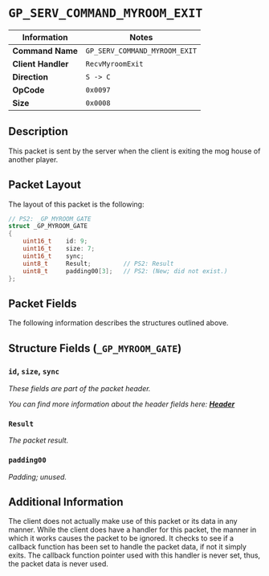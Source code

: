 # `GP_SERV_COMMAND_MYROOM_EXIT`

| Information               | Notes |
|---                        |---    |
| **Command Name**          | `GP_SERV_COMMAND_MYROOM_EXIT` |
| **Client Handler**        | `RecvMyroomExit` |
| **Direction**             | `S -> C` |
| **OpCode**                | `0x0097` |
| **Size**                  | `0x0008` |

## Description

This packet is sent by the server when the client is exiting the mog house of another player.

## Packet Layout

The layout of this packet is the following:

```cpp
// PS2: _GP_MYROOM_GATE
struct _GP_MYROOM_GATE
{
    uint16_t    id: 9;
    uint16_t    size: 7;
    uint16_t    sync;
    uint8_t     Result;         // PS2: Result
    uint8_t     padding00[3];   // PS2: (New; did not exist.)
};
```

## Packet Fields

The following information describes the structures outlined above.

## Structure Fields (`_GP_MYROOM_GATE`)

### `id`, `size`, `sync`

_These fields are part of the packet header._

_You can find more information about the header fields here: [**Header**](/world/server/Header.md)_

### `Result`

_The packet result._

### `padding00`

_Padding; unused._

## Additional Information

The client does not actually make use of this packet or its data in any manner. While the client does have a handler for this packet, the manner in which it works causes the packet to be ignored. It checks to see if a callback function has been set to handle the packet data, if not it simply exits. The callback function pointer used with this handler is never set, thus, the packet data is never used.
